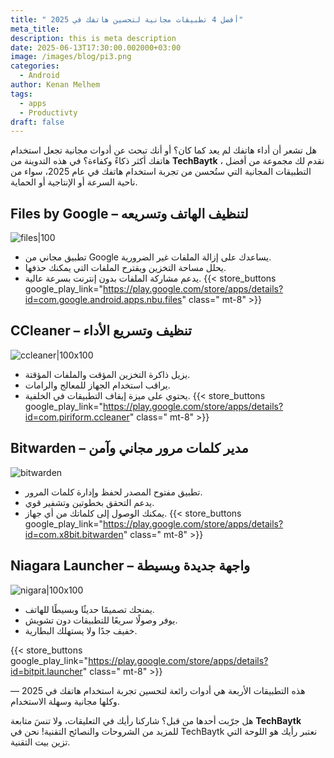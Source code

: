 ```yaml
---
title: " أفضل 4 تطبيقات مجانية لتحسين هاتفك في 2025"
meta_title: 
description: this is meta description
date: 2025-06-13T17:30:00.002000+03:00
image: /images/blog/pi3.png
categories:
  - Android
author: Kenan Melhem
tags:
  - apps
  - Productivty
draft: false
---
```

هل تشعر أن أداء هاتفك لم يعد كما كان؟ أو أنك تبحث عن أدوات مجانية تجعل استخدام هاتفك أكثر ذكاءً وكفاءة؟ في هذه التدوينة من **TechBaytk** ، نقدم لك مجموعة من أفضل التطبيقات المجانية التي ستُحسن من تجربة استخدام هاتفك في عام 2025، سواء من ناحية السرعة أو الإنتاجية أو الحماية.

## Files by Google – لتنظيف الهاتف وتسريعه

![files|100](files-by-google.png)
* تطبيق مجاني من Google يساعدك على إزالة الملفات غير الضرورية.
* يحلل مساحة التخزين ويقترح الملفات التي يمكنك حذفها.
* يدعم مشاركة الملفات بدون إنترنت بسرعة عالية.
{{< store_buttons google_play_link="https://play.google.com/store/apps/details?id=com.google.android.apps.nbu.files" class=" mt-8" >}}

## CCleaner – تنظيف وتسريع الأداء

![ccleaner|100x100](ccleaner.png)
* يزيل ذاكرة التخزين المؤقت والملفات المؤقتة.
* يراقب استخدام الجهاز للمعالج والرامات.
* يحتوي على ميزة إيقاف التطبيقات في الخلفية.
{{< store_buttons google_play_link="https://play.google.com/store/apps/details?id=com.piriform.ccleaner" class=" mt-8" >}}
## Bitwarden – مدير كلمات مرور مجاني وآمن

![bitwarden](bitwarden.png)
* تطبيق مفتوح المصدر لحفظ وإدارة كلمات المرور.
* يدعم التحقق بخطوتين وتشفير قوي.
* يمكنك الوصول إلى كلماتك من أي جهاز.
{{< store_buttons google_play_link="https://play.google.com/store/apps/details?id=com.x8bit.bitwarden" class=" mt-8" >}}
## Niagara Launcher – واجهة جديدة وبسيطة

![nigara|100x100](niagara.png)

* يمنحك تصميمًا حديثًا وبسيطًا للهاتف.
* يوفر وصولًا سريعًا للتطبيقات دون تشويش.
* خفيف جدًا ولا يستهلك البطارية.

{{< store_buttons google_play_link="https://play.google.com/store/apps/details?id=bitpit.launcher" class=" mt-8" >}}

هذه التطبيقات الأربعة هي أدوات رائعة لتحسين تجربة استخدام هاتفك في 2025 — وكلها مجانية وسهلة الاستخدام.

هل جرّبت أحدها من قبل؟ شاركنا رأيك في التعليقات، ولا تنسَ متابعة **TechBaytk**  للمزيد من الشروحات والنصائح التقنية! نحن في TechBaytk نعتبر رأيك هو اللوحة التي تزين بيت التقنية.
